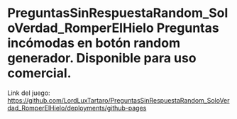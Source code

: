 # PreguntasSinRespuestaRandom_SoloVerdad_RomperElHielo Preguntas incómodas en botón random generador. Disponible para uso comercial.

Link del juego: https://github.com/LordLuxTartaro/PreguntasSinRespuestaRandom_SoloVerdad_RomperElHielo/deployments/github-pages
